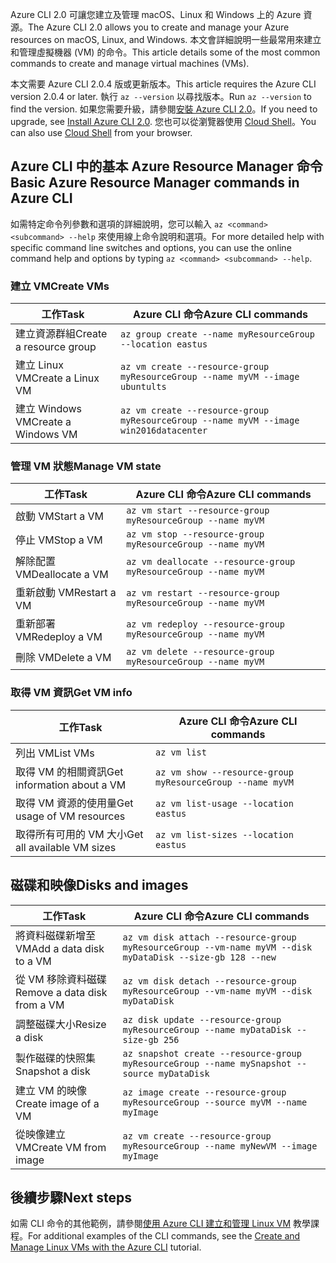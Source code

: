<span data-ttu-id="d58c2-101">Azure CLI 2.0 可讓您建立及管理 macOS、Linux 和 Windows 上的 Azure 資源。</span><span class="sxs-lookup"><span data-stu-id="d58c2-101">The Azure CLI 2.0 allows you to create and manage your Azure resources on macOS, Linux, and Windows.</span></span> <span data-ttu-id="d58c2-102">本文會詳細說明一些最常用來建立和管理虛擬機器 (VM) 的命令。</span><span class="sxs-lookup"><span data-stu-id="d58c2-102">This article details some of the most common commands to create and manage virtual machines (VMs).</span></span>

<span data-ttu-id="d58c2-103">本文需要 Azure CLI 2.0.4 版或更新版本。</span><span class="sxs-lookup"><span data-stu-id="d58c2-103">This article requires the Azure CLI version 2.0.4 or later.</span></span> <span data-ttu-id="d58c2-104">執行 `az --version` 以尋找版本。</span><span class="sxs-lookup"><span data-stu-id="d58c2-104">Run `az --version` to find the version.</span></span> <span data-ttu-id="d58c2-105">如果您需要升級，請參閱[安裝 Azure CLI 2.0](/cli/azure/install-azure-cli)。</span><span class="sxs-lookup"><span data-stu-id="d58c2-105">If you need to upgrade, see [Install Azure CLI 2.0](/cli/azure/install-azure-cli).</span></span> <span data-ttu-id="d58c2-106">您也可以從瀏覽器使用 [Cloud Shell](/azure/cloud-shell/quickstart)。</span><span class="sxs-lookup"><span data-stu-id="d58c2-106">You can also use [Cloud Shell](/azure/cloud-shell/quickstart) from your browser.</span></span>

## <a name="basic-azure-resource-manager-commands-in-azure-cli"></a><span data-ttu-id="d58c2-107">Azure CLI 中的基本 Azure Resource Manager 命令</span><span class="sxs-lookup"><span data-stu-id="d58c2-107">Basic Azure Resource Manager commands in Azure CLI</span></span>
<span data-ttu-id="d58c2-108">如需特定命令列參數和選項的詳細說明，您可以輸入 `az <command> <subcommand> --help` 來使用線上命令說明和選項。</span><span class="sxs-lookup"><span data-stu-id="d58c2-108">For more detailed help with specific command line switches and options, you can use the online command help and options by typing `az <command> <subcommand> --help`.</span></span>

### <a name="create-vms"></a><span data-ttu-id="d58c2-109">建立 VM</span><span class="sxs-lookup"><span data-stu-id="d58c2-109">Create VMs</span></span>
| <span data-ttu-id="d58c2-110">工作</span><span class="sxs-lookup"><span data-stu-id="d58c2-110">Task</span></span> | <span data-ttu-id="d58c2-111">Azure CLI 命令</span><span class="sxs-lookup"><span data-stu-id="d58c2-111">Azure CLI commands</span></span> |
| --- | --- |
| <span data-ttu-id="d58c2-112">建立資源群組</span><span class="sxs-lookup"><span data-stu-id="d58c2-112">Create a resource group</span></span> | `az group create --name myResourceGroup --location eastus` |
| <span data-ttu-id="d58c2-113">建立 Linux VM</span><span class="sxs-lookup"><span data-stu-id="d58c2-113">Create a Linux VM</span></span> | `az vm create --resource-group myResourceGroup --name myVM --image ubuntults` |
| <span data-ttu-id="d58c2-114">建立 Windows VM</span><span class="sxs-lookup"><span data-stu-id="d58c2-114">Create a Windows VM</span></span> | `az vm create --resource-group myResourceGroup --name myVM --image win2016datacenter` |

### <a name="manage-vm-state"></a><span data-ttu-id="d58c2-115">管理 VM 狀態</span><span class="sxs-lookup"><span data-stu-id="d58c2-115">Manage VM state</span></span>
| <span data-ttu-id="d58c2-116">工作</span><span class="sxs-lookup"><span data-stu-id="d58c2-116">Task</span></span> | <span data-ttu-id="d58c2-117">Azure CLI 命令</span><span class="sxs-lookup"><span data-stu-id="d58c2-117">Azure CLI commands</span></span> |
| --- | --- |
| <span data-ttu-id="d58c2-118">啟動 VM</span><span class="sxs-lookup"><span data-stu-id="d58c2-118">Start a VM</span></span> | `az vm start --resource-group myResourceGroup --name myVM` |
| <span data-ttu-id="d58c2-119">停止 VM</span><span class="sxs-lookup"><span data-stu-id="d58c2-119">Stop a VM</span></span> | `az vm stop --resource-group myResourceGroup --name myVM` |
| <span data-ttu-id="d58c2-120">解除配置 VM</span><span class="sxs-lookup"><span data-stu-id="d58c2-120">Deallocate a VM</span></span> | `az vm deallocate --resource-group myResourceGroup --name myVM` |
| <span data-ttu-id="d58c2-121">重新啟動 VM</span><span class="sxs-lookup"><span data-stu-id="d58c2-121">Restart a VM</span></span> | `az vm restart --resource-group myResourceGroup --name myVM` |
| <span data-ttu-id="d58c2-122">重新部署 VM</span><span class="sxs-lookup"><span data-stu-id="d58c2-122">Redeploy a VM</span></span> | `az vm redeploy --resource-group myResourceGroup --name myVM` |
| <span data-ttu-id="d58c2-123">刪除 VM</span><span class="sxs-lookup"><span data-stu-id="d58c2-123">Delete a VM</span></span> | `az vm delete --resource-group myResourceGroup --name myVM` |

### <a name="get-vm-info"></a><span data-ttu-id="d58c2-124">取得 VM 資訊</span><span class="sxs-lookup"><span data-stu-id="d58c2-124">Get VM info</span></span>
| <span data-ttu-id="d58c2-125">工作</span><span class="sxs-lookup"><span data-stu-id="d58c2-125">Task</span></span> | <span data-ttu-id="d58c2-126">Azure CLI 命令</span><span class="sxs-lookup"><span data-stu-id="d58c2-126">Azure CLI commands</span></span> |
| --- | --- |
| <span data-ttu-id="d58c2-127">列出 VM</span><span class="sxs-lookup"><span data-stu-id="d58c2-127">List VMs</span></span> | `az vm list` |
| <span data-ttu-id="d58c2-128">取得 VM 的相關資訊</span><span class="sxs-lookup"><span data-stu-id="d58c2-128">Get information about a VM</span></span> | `az vm show --resource-group myResourceGroup --name myVM` |
| <span data-ttu-id="d58c2-129">取得 VM 資源的使用量</span><span class="sxs-lookup"><span data-stu-id="d58c2-129">Get usage of VM resources</span></span> | `az vm list-usage --location eastus` |
| <span data-ttu-id="d58c2-130">取得所有可用的 VM 大小</span><span class="sxs-lookup"><span data-stu-id="d58c2-130">Get all available VM sizes</span></span> | `az vm list-sizes --location eastus` |

## <a name="disks-and-images"></a><span data-ttu-id="d58c2-131">磁碟和映像</span><span class="sxs-lookup"><span data-stu-id="d58c2-131">Disks and images</span></span>
| <span data-ttu-id="d58c2-132">工作</span><span class="sxs-lookup"><span data-stu-id="d58c2-132">Task</span></span> | <span data-ttu-id="d58c2-133">Azure CLI 命令</span><span class="sxs-lookup"><span data-stu-id="d58c2-133">Azure CLI commands</span></span> |
| --- | --- |
| <span data-ttu-id="d58c2-134">將資料磁碟新增至 VM</span><span class="sxs-lookup"><span data-stu-id="d58c2-134">Add a data disk to a VM</span></span> | `az vm disk attach --resource-group myResourceGroup --vm-name myVM --disk myDataDisk --size-gb 128 --new ` |
| <span data-ttu-id="d58c2-135">從 VM 移除資料磁碟</span><span class="sxs-lookup"><span data-stu-id="d58c2-135">Remove a data disk from a VM</span></span> | `az vm disk detach --resource-group myResourceGroup --vm-name myVM --disk myDataDisk` |
| <span data-ttu-id="d58c2-136">調整磁碟大小</span><span class="sxs-lookup"><span data-stu-id="d58c2-136">Resize a disk</span></span> | `az disk update --resource-group myResourceGroup --name myDataDisk --size-gb 256` |
| <span data-ttu-id="d58c2-137">製作磁碟的快照集</span><span class="sxs-lookup"><span data-stu-id="d58c2-137">Snapshot a disk</span></span> | `az snapshot create --resource-group myResourceGroup --name mySnapshot --source myDataDisk` |
| <span data-ttu-id="d58c2-138">建立 VM 的映像</span><span class="sxs-lookup"><span data-stu-id="d58c2-138">Create image of a VM</span></span> | `az image create --resource-group myResourceGroup --source myVM --name myImage` |
| <span data-ttu-id="d58c2-139">從映像建立 VM</span><span class="sxs-lookup"><span data-stu-id="d58c2-139">Create VM from image</span></span> | `az vm create --resource-group myResourceGroup --name myNewVM --image myImage` |


## <a name="next-steps"></a><span data-ttu-id="d58c2-140">後續步驟</span><span class="sxs-lookup"><span data-stu-id="d58c2-140">Next steps</span></span>
<span data-ttu-id="d58c2-141">如需 CLI 命令的其他範例，請參閱[使用 Azure CLI 建立和管理 Linux VM](../articles/virtual-machines/linux/tutorial-manage-vm.md) 教學課程。</span><span class="sxs-lookup"><span data-stu-id="d58c2-141">For additional examples of the CLI commands, see the [Create and Manage Linux VMs with the Azure CLI](../articles/virtual-machines/linux/tutorial-manage-vm.md) tutorial.</span></span>

